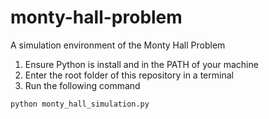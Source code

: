 # monty-hall-problem
A simulation environment of the Monty Hall Problem

1. Ensure Python is install and in the PATH of your machine
2. Enter the root folder of this repository in a terminal
3. Run the following command

```bash
python monty_hall_simulation.py
```
